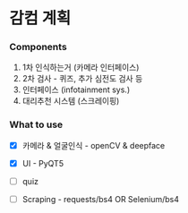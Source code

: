 감컴 계획
====

### Components
1. 1차 인식하는거 (카메라 인터페이스)
2. 2차 검사 - 퀴즈, 추가 심전도 검사 등
3. 인터페이스 (infotainment sys.)
4. 대리추천 시스템 (스크레이핑)

### What to use
- [x] 카메라 & 얼굴인식 - openCV & deepface
- [x] UI - PyQT5
- [ ] quiz
- [ ] Scraping - requests/bs4 OR Selenium/bs4

